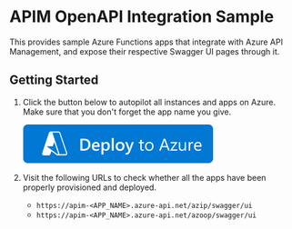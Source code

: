 # APIM OpenAPI Integration Sample #

This provides sample Azure Functions apps that integrate with Azure API Management, and expose their respective Swagger UI pages through it.


## Getting Started ##

1. Click the button below to autopilot all instances and apps on Azure. Make sure that you don't forget the app name you give.

    [![Deploy To Azure](https://raw.githubusercontent.com/Azure/azure-quickstart-templates/master/1-CONTRIBUTION-GUIDE/images/deploytoazure.svg?sanitize=true)](https://portal.azure.com/#create/Microsoft.Template/uri/https%3A%2F%2Fraw.githubusercontent.com%2Fdevkimchi%2FAPIM-OpenAPI-Sample%2Fmain%2FResources%2Fazuredeploy.json)

2. Visit the following URLs to check whether all the apps have been properly provisioned and deployed.

   * `https://apim-<APP_NAME>.azure-api.net/azip/swagger/ui`
   * `https://apim-<APP_NAME>.azure-api.net/azoop/swagger/ui`
